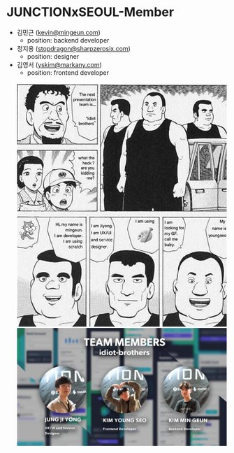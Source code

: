 # JUNCTIONxSEOUL-Member
- 김민근 (kevin@mingeun.com)
  - position: backend developer
- 정지용 (stopdragon@sharpzerosix.com)
  - position: designer
- 김영서 (yskim@markany.com)
  - position: frontend developer
  <br>
  <img src="https://raw.githubusercontent.com/cadit/JUNCTIONxSEOUL-Design/master/member%20info.jpg"><br>
  <img src="https://raw.githubusercontent.com/cadit/JUNCTIONxSEOUL-Design/master/preview/TEAM%20Members.jpg">
